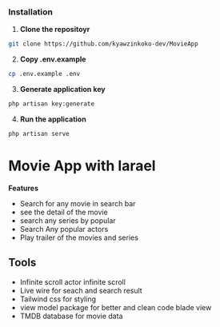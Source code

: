### Installation
1. **Clone the repositoyr**
```bash 
git clone https://github.com/kyawzinkoko-dev/MovieApp
```
2. **Copy .env.example**
```bash 
cp .env.example .env
```
3. **Generate application key**
```bash
php artisan key:generate
```
4. **Run the application**
```bash 
php artisan serve 
```
<h1>Movie App with  larael</h1>
<strong>Features</strong>
<ul><li>
    Search for any movie in search bar
</li>
<li>see the detail of the movie</li>
<li>search any series by popular</li>
<li>Search Any popular actors</li>
<li>Play trailer of the movies and series</li></ul>
<h2>Tools </h2>
    <ul>
    <li>Infinite scroll actor infinite scroll</li> 
    <li>Live wire for seach and search result</li>
    <li>Tailwind css for styling </li>
    <li>view model package for better and clean code blade view</li>
    <li>TMDB database for movie data</li>
    </ul>
